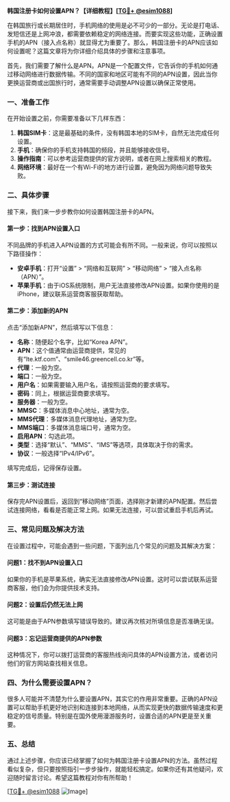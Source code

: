 **韩国注册卡如何设置APN？【详细教程】[[TG💪+ @esim1088](https://t.me/s/esim1088)]**

在韩国旅行或长期居住时，手机网络的使用是必不可少的一部分。无论是打电话、发短信还是上网冲浪，都需要依赖稳定的网络连接。而要实现这些功能，正确设置手机的APN（接入点名称）就显得尤为重要了。那么，韩国注册卡的APN应该如何设置呢？这篇文章将为你详细介绍具体的步骤和注意事项。

首先，我们需要了解什么是APN。APN是一个配置文件，它告诉你的手机如何通过移动网络进行数据传输。不同的国家和地区可能有不同的APN设置，因此当你更换运营商或出国旅行时，通常需要手动调整APN设置以确保正常使用。

### **一、准备工作**
在开始设置之前，你需要准备以下几样东西：
1. **韩国SIM卡**：这是最基础的条件，没有韩国本地的SIM卡，自然无法完成任何设置。
2. **手机**：确保你的手机支持韩国的频段，并且能够接收信号。
3. **操作指南**：可以参考运营商提供的官方说明，或者在网上搜索相关的教程。
4. **网络环境**：最好在一个有Wi-Fi的地方进行设置，避免因为网络问题导致失败。

### **二、具体步骤**
接下来，我们来一步步教你如何设置韩国注册卡的APN。

#### **第一步：找到APN设置入口**
不同品牌的手机进入APN设置的方式可能会有所不同。一般来说，你可以按照以下路径操作：

- **安卓手机**：打开“设置” > “网络和互联网” > “移动网络” > “接入点名称（APN）”。
- **苹果手机**：由于iOS系统限制，用户无法直接修改APN设置。如果你使用的是iPhone，建议联系运营商客服获取帮助。

#### **第二步：添加新的APN**
点击“添加新APN”，然后填写以下信息：

- **名称**：随便起个名字，比如“Korea APN”。
- **APN**：这个值通常由运营商提供，常见的有“lte.ktf.com”、“smile46.greencell.co.kr”等。
- **代理**：一般为空。
- **端口**：一般为空。
- **用户名**：如果需要输入用户名，请按照运营商的要求填写。
- **密码**：同上，根据运营商要求填写。
- **服务器**：一般为空。
- **MMSC**：多媒体消息中心地址，通常为空。
- **MMS代理**：多媒体消息代理地址，通常为空。
- **MMS端口**：多媒体消息端口号，通常为空。
- **启用APN**：勾选此项。
- **类型**：选择“默认”、“MMS”、“IMS”等选项，具体取决于你的需求。
- **协议**：一般选择“IPv4/IPv6”。

填写完成后，记得保存设置。

#### **第三步：测试连接**
保存完APN设置后，返回到“移动网络”页面，选择刚才新建的APN配置。然后尝试连接网络，看看是否能正常上网。如果无法连接，可以尝试重启手机后再试。

### **三、常见问题及解决方法**
在设置过程中，可能会遇到一些问题，下面列出几个常见的问题及其解决方案：

#### **问题1：找不到APN设置入口**
如果你的手机是苹果系统，确实无法直接修改APN设置。这时可以尝试联系运营商客服，他们会为你提供技术支持。

#### **问题2：设置后仍然无法上网**
这可能是由于APN参数填写错误导致的。建议再次核对所填信息是否准确无误。

#### **问题3：忘记运营商提供的APN参数**
这种情况下，你可以拨打运营商的客服热线询问具体的APN设置方法，或者访问他们的官方网站查找相关信息。

### **四、为什么需要设置APN？**
很多人可能并不清楚为什么要设置APN，其实它的作用非常重要。正确的APN设置可以帮助手机更好地识别和连接到本地网络，从而实现更快的数据传输速度和更稳定的信号质量。特别是在国外使用漫游服务时，设置合适的APN更是至关重要。

### **五、总结**
通过上述步骤，你应该已经掌握了如何为韩国注册卡设置APN的方法。虽然过程看似复杂，但只要按照指引一步步操作，就能轻松搞定。如果你还有其他疑问，欢迎随时留言讨论。希望这篇教程对你有所帮助！

[[TG💪+ @esim1088](https://t.me/s/esim1088) ![Image](https://i.postimg.cc/4NQfJmqS/Snipaste-2025-05-13-00-14-12.png)]